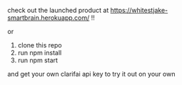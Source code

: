 check out the launched product at https://whitestjake-smartbrain.herokuapp.com/ !!

or 

1. clone this repo
2. run npm install
3. run npm start

and get your own clarifai api key to try it out on your own
